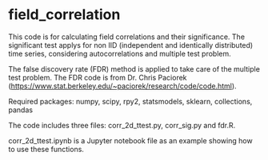 # field_correlation
This code is for calculating field correlations and their significance. The significant test applys for non IID (independent and identically distributed) time series, considering autocorrelations and multiple test problem.

The false discovery rate (FDR) method is applied to take care of the multiple test problem. The FDR code is from Dr. Chris Paciorek (https://www.stat.berkeley.edu/~paciorek/research/code/code.html).

Required packages: numpy, scipy, rpy2, statsmodels, sklearn, collections, pandas

The code includes three files: corr_2d_ttest.py, corr_sig.py and fdr.R.

corr_2d_ttest.ipynb is a Jupyter notebook file as an example showing how to use these functions.
